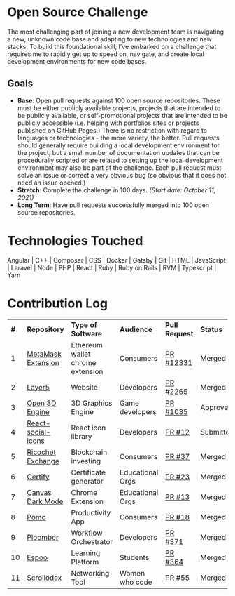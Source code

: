 # Open Source Challenge

The most challenging part of joining a new development team is navigating a new, unknown code base and adapting to new technologies and new stacks. To build this foundational skill, I've embarked on a challenge that requires me to rapidly get up to speed on, navigate, and create local development environments for new code bases.

## Goals  
* **Base**: Open pull requests against 100 open source repositories. These must be either publicly available projects, projects that are intended to be publicly available, or self-promotional projects that are intended to be publicly accessible (i.e. helping with portfolios sites or projects published on GitHub Pages.) There is no restriction with regard to languages or technologies - the more variety, the better. Pull requests should generally require building a local development environment for the project, but a small number of documentation updates that can be procedurally scripted or are related to setting up the local development environment may also be part of the challenge. Each pull request must solve an issue or correct a very obvious bug (so obvious that it does not need an issue opened.)
* **Stretch**: Complete the challenge in 100 days. *(Start date: October 11, 2021)*
* **Long Term**: Have pull requests successfully merged into 100 open source repositories.

# Technologies Touched
Angular | C++ | Composer | CSS | Docker | Gatsby | Git | HTML | JavaScript | Laravel | Node | PHP | React | Ruby | Ruby on Rails | RVM | Typescript | Yarn

# Contribution Log
<table>
  <tr>
    <td><b>#</b></td><td><b>Repository</b></td><td><b>Type of Software</b></td><td><b>Audience</b></td><td><b>Pull Request</b></td><td><b>Status</b></td>
  </tr>
  <tr>
    <td>1</td>
    <td><a href="https://github.com/MetaMask/metamask-extension" target="_blank">MetaMask Extension</a></td>
    <td>Ethereum wallet chrome extension</td><td>Consumers</td>
    <td><a href="https://github.com/MetaMask/metamask-extension/pull/12331" target="_blank">PR #12331</a></td>
    <td>Merged</td>
  </tr>
  <tr>
    <td>2</td>
    <td><a href="https://github.com/layer5io/layer5" target="_blank">Layer5</a></td>
    <td>Website</td><td>Developers</td>
    <td><a href="https://github.com/layer5io/layer5/pull/2265" target="_blank">PR #2265</a></td>
    <td>Merged</td>
  </tr>
  <tr>
    <td>3</td>
    <td><a href="https://github.com/o3de/o3de.org" target="_blank">Open 3D Engine</a></td>
    <td>3D Graphics Engine</td><td>Game developers</td>
    <td><a href="https://github.com/o3de/o3de.org/pull/1035" target="_blank">PR #1035</a></td>
    <td>Approved</td>
  </tr>
  <tr>
    <td>4</td>
    <td><a href="https://github.com/spazure/react-social-icons" target="_blank">React-social-icons</a></td>
    <td>React icon library</td><td>Developers</td>
    <td><a href="https://github.com/spazure/react-social-icons/pull/2" target="_blank">PR #12</a></td>
    <td>Submitted</td>
  </tr>
  <tr>
    <td>5</td>
    <td><a href="https://github.com/Ricochet-Exchange/ricochet-frontend" target="_blank">Ricochet Exchange</a></td>
    <td>Blockchain investing</td><td>Consumers</td>
    <td><a href="https://github.com/Ricochet-Exchange/ricochet-frontend/pull/37" target="_blank">PR #37</a></td>
    <td>Merged</td>
  </tr>
  <tr>
    <td>6</td>
    <td><a href="https://github.com/ACM-VIT/certify" target="_blank">Certify</a></td>
    <td>Certificate generator</td><td>Educational Orgs</td>
    <td><a href="https://github.com/ACM-VIT/certify/pull/23" target="_blank">PR #23</a></td>
    <td>Merged</td>
  </tr>
  <tr>
    <td>7</td>
    <td><a href="https://github.com/DeGrandis/canvas-dark-mode" target="_blank">Canvas Dark Mode</a></td>
    <td>Chrome Extension</td><td>Educational Orgs</td>
    <td><a href="https://github.com/DeGrandis/canvas-dark-mode/pull/13" target="_blank">PR #13</a></td>
    <td>Merged</td>
  </tr>
  <tr>
    <td>8</td>
    <td><a href="https://github.com/wh1zk1d/pomo" target="_blank">Pomo</a></td>
    <td>Productivity App</td><td>Consumers</td>
    <td><a href="https://github.com/wh1zk1d/pomo/pull/18" target="_blank">PR #18</a></td>
    <td>Merged</td>
  </tr>
  <tr>
    <td>9</td>
    <td><a href="https://github.com/ploomber/ploomber/" target="_blank">Ploomber</a></td>
    <td>Workflow Orchestrator</td><td>Developers</td>
    <td><a href="https://github.com/ploomber/ploomber/pull/371" target="_blank">PR #371</a></td>
    <td>Merged</td>
  </tr>
  <tr>
    <td>10</td>
    <td><a href="https://github.com/espoo-dev/espoo-dev/" target="_blank">Espoo</a></td>
    <td>Learning Platform</td><td>Students</td>
    <td><a href="https://github.com/espoo-dev/espoo-dev/pull/364" target="_blank">PR #364</a></td>
    <td>Merged</td>
  </tr>
  <tr>
    <td>11</td>
    <td><a href=https://github.com/wwcodecolorado/scrollodex/" target="_blank">Scrollodex</a></td>
    <td>Networking Tool</td><td>Women who code</td>
    <td><a href="https://github.com/wwcodecolorado/scrollodex/pull/55" target="_blank">PR #55</a></td>
    <td>Merged</td>
  </tr>
  </table>
